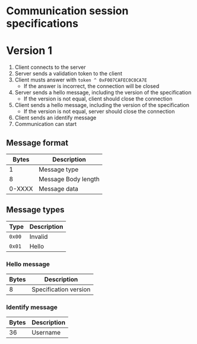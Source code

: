 # Communication session specifications

# Version 1

1. Client connects to the server
2. Server sends a validation token to the client
3. Client musts answer with `token ^ 0xF007CAFEC0C0CA7E`
	* If the answer is incorrect, the connection will be closed
4. Server sends a hello message, including the version of the specification
	* If the version is not equal, client should close the connection
5. Client sends a hello message, including the version of the specification
	* If the version is not equal, server should close the connection
6. Client sends an identify message
7. Communication can start

## Message format

| Bytes | Description |
|-------|-------------|
| 1     | Message type |
| 8     | Message Body length |
| 0-XXXX   | Message data |

## Message types

| Type | Description |
| ---- | ----------- |
| `0x00` | Invalid |
| `0x01` | Hello |

### Hello message

| Bytes | Description |
|-------|-------------|
| 8     | Specification version |

### Identify message

| Bytes | Description |
|-------|-------------|
| 36     | Username |